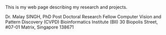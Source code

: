 This is my web page describing my research and projects.

Dr. Malay SINGH,  PhD
Post Doctoral Research Fellow
Computer Vision and Pattern Discovery  (CVPD) 
Bioinformatics Institute (BII)
30 Biopolis Street, #07-01 Matrix, Singapore 138671
